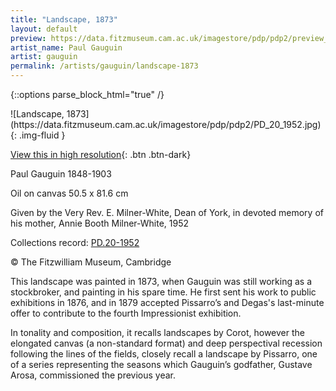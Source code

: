 ```yaml
---
title: "Landscape, 1873"
layout: default
preview: https://data.fitzmuseum.cam.ac.uk/imagestore/pdp/pdp2/preview_PD_20_1952.jpg
artist_name: Paul Gauguin
artist: gauguin
permalink: /artists/gauguin/landscape-1873
---
```

{::options parse_block_html="true" /}
<div class="text-center">
![Landscape, 1873](https://data.fitzmuseum.cam.ac.uk/imagestore/pdp/pdp2/PD_20_1952.jpg){: .img-fluid }

[View this in high resolution](https://data.fitzmuseum.cam.ac.uk/id/image/iiif/media-7944#?c=&m=&cv=){: .btn .btn-dark}
</div>

Paul Gauguin 1848-1903

Oil on canvas
50.5 x 81.6 cm

Given by the Very Rev. E. Milner-White, Dean of York, in devoted memory of his mother, Annie Booth Milner-White, 1952

Collections record: [PD.20-1952](https://data.fitzmuseum.cam.ac.uk/id/object/2676)

© The Fitzwilliam Museum, Cambridge

This landscape was painted in 1873, when Gauguin was still working as a stockbroker, and painting in his spare time. He first sent his work to public exhibitions in 1876, and in 1879 accepted Pissarro’s and Degas's last-minute offer to contribute to the fourth Impressionist exhibition.

In tonality and composition, it recalls landscapes by Corot, however the elongated canvas (a non-standard format) and deep perspectival recession following the lines of the fields, closely recall a landscape by Pissarro, one of a series representing the seasons which Gauguin’s godfather, Gustave Arosa, commissioned the previous year.
